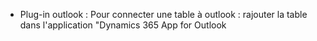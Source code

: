 - Plug-in outlook : Pour connecter une table à outlook : rajouter la table dans l'application "Dynamics 365 App for Outlook
